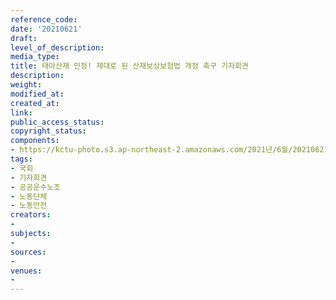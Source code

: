 ```yaml
---
reference_code: 
date: '20210621'
draft: 
level_of_description: 
media_type: 
title: 태아산재 인정! 제대로 된 산재보상보험법 개정 촉구 기자회견
description: 
weight: 
modified_at: 
created_at: 
link: 
public_access_status: 
copyright_status: 
components:
- https://kctu-photo.s3.ap-northeast-2.amazonaws.com/2021년/6월/20210621-태아산재+인정!+제대로+된+산재보상보험법+개정+촉구+기자회견_국회_기자회견_공공운수노조_노동단체_노동안전/_1D20020.jpg
tags:
- 국회
- 기자회견
- 공공운수노조
- 노동단체
- 노동안전
creators:
- 
subjects:
- 
sources:
- 
venues:
- 
---
```

